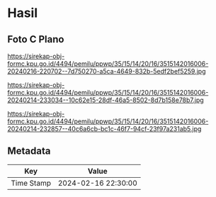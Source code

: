 # Hasil

## Foto C Plano

https://sirekap-obj-formc.kpu.go.id/4494/pemilu/ppwp/35/15/14/20/16/3515142016006-20240216-220702--7d750270-a5ca-4649-832b-5edf2bef5259.jpg

https://sirekap-obj-formc.kpu.go.id/4494/pemilu/ppwp/35/15/14/20/16/3515142016006-20240214-233034--10c62e15-28df-46a5-8502-8d7b158e78b7.jpg

https://sirekap-obj-formc.kpu.go.id/4494/pemilu/ppwp/35/15/14/20/16/3515142016006-20240214-232857--40c6a6cb-bc1c-46f7-94cf-23f97a231ab5.jpg


## Metadata

| Key        | Value               |
| ---------- | ------------------- |
| Time Stamp | 2024-02-16 22:30:00 |



